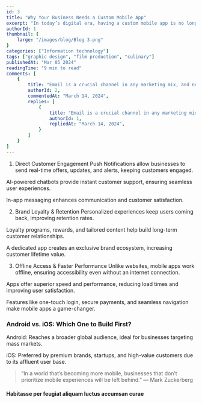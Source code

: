 ```yaml
---
id: 3
title: "Why Your Business Needs a Custom Mobile App" 
excerpt: "In today’s digital era, having a custom mobile app is no longer a luxury—it’s a necessity. A mobile app strengthens customer engagement, builds brand loyalty, and creates a direct communication channel with users. Businesses that invest in mobile apps gain a competitive edge, improve customer retention, and drive long-term growth."
authorId: 1
thumbnail: {
	large: "/images/blog/Blog 3.png" 
}
categories: ["Information technology"]
tags: ["graphic design", "film production", "culinary"]
publishedAt: "Mar 05 2024"
readingTime: "9 min to read"
comments: [
	{
		title: "Email is a crucial channel in any marketing mix, and never has this been truer than for today’s entrepreneur. Curious what to say.",
		authorId: 2,
		commentedAt: "March 14, 2024",
		replies: [
			{
				title: "Email is a crucial channel in any marketing mix, and never has this been truer than for today’s entrepreneur. Curious what to say.",
				authorId: 1,
				repliedAt: "March 14, 2024",
			}
		]
	}
]
---
```


1. Direct Customer Engagement
Push Notifications allow businesses to send real-time offers, updates, and alerts, keeping customers engaged.

AI-powered chatbots provide instant customer support, ensuring seamless user experiences.

In-app messaging enhances communication and customer satisfaction.

2. Brand Loyalty & Retention
Personalized experiences keep users coming back, improving retention rates.

Loyalty programs, rewards, and tailored content help build long-term customer relationships.

A dedicated app creates an exclusive brand ecosystem, increasing customer lifetime value.

3. Offline Access & Faster Performance
Unlike websites, mobile apps work offline, ensuring accessibility even without an internet connection.

Apps offer superior speed and performance, reducing load times and improving user satisfaction.

Features like one-touch login, secure payments, and seamless navigation make mobile apps a game-changer.


###  Android vs. iOS: Which One to Build First?

Android: Reaches a broader global audience, ideal for businesses targeting mass markets.

iOS: Preferred by premium brands, startups, and high-value customers due to its affluent user base.

> “In a world that’s becoming more mobile, businesses that don’t prioritize mobile experiences will be left behind.” — Mark Zuckerberg

#### Habitasse per feugiat aliquam luctus accumsan curae

